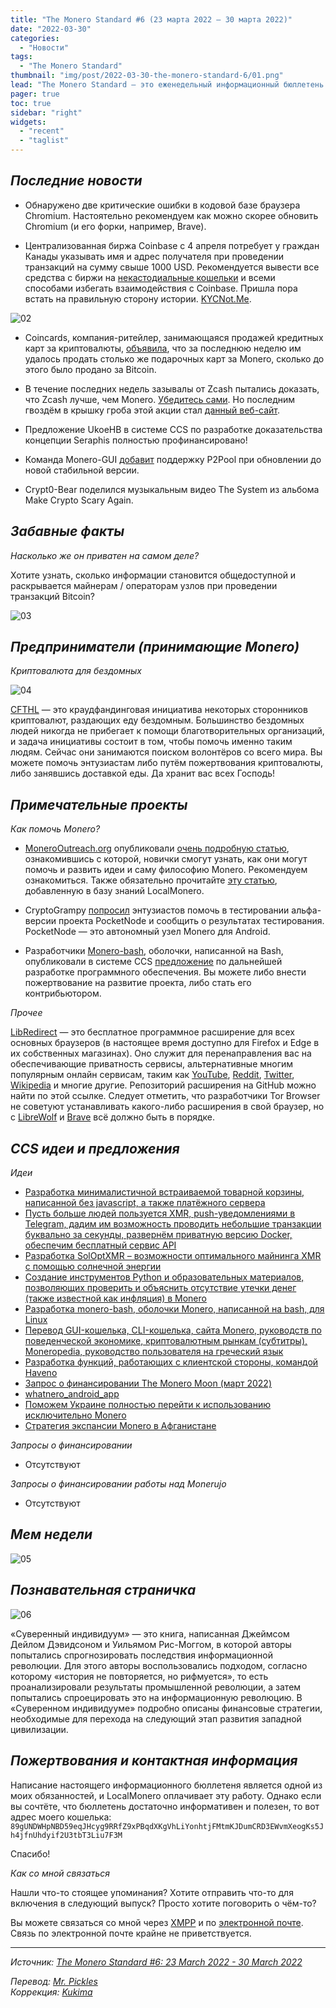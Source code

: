 ```yaml
---
title: "The Monero Standard #6 (23 марта 2022 — 30 марта 2022)"
date: "2022-03-30"
categories:
  - "Новости"
tags:
  - "The Monero Standard"
thumbnail: "img/post/2022-03-30-the-monero-standard-6/01.png"  
lead: "The Monero Standard — это еженедельный информационный бюллетень от p2p торговой платформы LocalMonero обо всём, что касается Monero."
pager: true
toc: true
sidebar: "right"
widgets:
  - "recent"
  - "taglist"
---
```


## _Последние новости_

* Обнаружено две критические ошибки в кодовой базе браузера Chromium. Настоятельно рекомендуем как можно скорее обновить Chromium (и его форки, например, Brave).

* Централизованная биржа Coinbase с 4 апреля потребует у граждан Канады указывать имя и адрес получателя при проведении транзакций на сумму свыше 1000 USD. Рекомендуется вывести все средства с биржи на [некастодиальные кошельки](https://www.getmonero.org/downloads/#mobilelight) и всеми способами избегать взаимодействия с Coinbase. Пришла пора встать на правильную сторону истории. [KYCNot.Me](https://kycnot.me/).

![02](/img/post/2022-03-30-the-monero-standard-6/02.png)

* Coincards, компания-ритейлер, занимающаяся продажей кредитных карт за криптовалюты, [объявила](https://nitter.net/CoinCards/status/1508324025256202246#m), что за последнюю неделю им удалось продать столько же подарочных карт за Monero, сколько до этого было продано за Bitcoin.

* В течение последних недель зазывалы от Zcash пытались доказать, что Zcash лучше, чем Monero. [Убедитесь сами](https://nitter.net/search?f=tweets&q=%23zec+%23xmr&since=&until=&near=jj). Но последним гвоздём в крышку гроба этой акции стал [данный веб-сайт](https://moneroinfodump.neocities.org/#ZcashBlackpill).

* Предложение UkoeHB в системе CCS по разработке доказательства концепции Seraphis полностью профинансировано!

* Команда Monero-GUI [добавит](https://github.com/monero-project/monero-gui/pull/3829) поддержку P2Pool при обновлении до новой стабильной версии.

* Crypt0-Bear поделился музыкальным видео The System из альбома Make Crypto Scary Again.

## _Забавные факты_

*Насколько же он приватен на самом деле?*

Хотите узнать, сколько информации становится общедоступной и раскрывается майнерам / операторам узлов при проведении транзакций Bitcoin?

![03](/img/post/2022-03-30-the-monero-standard-6/03.png)

## _Предприниматели (принимающие Monero)_

*Криптовалюта для бездомных*

![04](/img/post/2022-03-30-the-monero-standard-6/04.png)

[CFTHL](https://cryptoforthehomeless.org/) — это краудфандинговая инициатива некоторых сторонников криптовалют, раздающих еду бездомным. Большинство бездомных людей никогда не прибегает к помощи благотворительных организаций, и задача инициативы состоит в том, чтобы помочь именно таким людям. Сейчас они занимаются поиском волонтёров со всего мира. Вы можете помочь энтузиастам либо путём пожертвования криптовалюты, либо занявшись доставкой еды. Да хранит вас всех Господь!

## _Примечательные проекты_

*Как помочь Monero?*

* [MoneroOutreach.org](https://monerooutreach.org/) опубликовали [очень подробную статью](https://www.monerooutreach.org/stories/getting-started-helping-monero.php), ознакомившись с которой, новички смогут узнать, как они могут помочь и развить идеи и саму философию Monero. Рекомендуем ознакомиться. Также обязательно прочитайте [эту статью](https://localmonero.co/nojs/knowledge/contributing-to-monero), добавленную в базу знаний LocalMonero.

* CryptoGrampy [попросил](https://libredd.it/tqba4l/) энтузиастов помочь в тестировании альфа-версии проекта PocketNode и сообщить о результатах тестирования. PocketNode — это автономный узел Monero для Android.

* Разработчики [Monero-bash](https://github.com/hinto-janaiyo/monero-bash), оболочки, написанной на Bash, опубликовали в системе CCS [предложение](https://repo.getmonero.org/monero-project/ccs-proposals/-/merge_requests/297) по дальнейшей разработке программного обеспечения. Вы можете либо внести пожертвование на развитие проекта, либо стать его контрибьютором.

*Прочее*

[LibRedirect](https://libredirect.github.io/) — это бесплатное программное расширение для всех основных браузеров (в настоящее время доступно для Firefox и Edge в их собственных магазинах). Оно служит для перенаправления вас на обеспечивающие приватность сервисы, альтернативные многим популярным онлайн сервисам, таким как [YouTube](https://yewtu.be/), [Reddit](https://libredd.it/), [Twitter](https://nitter.net/), [Wikipedia](https://wikiless.org/) и многие другие. Репозиторий расширения на GitHub можно найти по этой ссылке. Следует отметить, что разработчики Tor Browser не советуют устанавливать какого-либо расширения в свой браузер, но с [LibreWolf](https://librewolf.net/) и [Brave](https://brave.com/) всё должно быть в порядке.

## _CCS идеи и предложения_

*Идеи*

- [Разработка минималистичной встраиваемой товарной корзины, написанной без javascript, а также платёжного сервера](https://repo.getmonero.org/monero-project/ccs-proposals/-/merge_requests/303)
- [Пусть больше людей пользуется XMR, push-уведомлениями в Telegram, дадим им возможность проводить небольшие транзакции буквально за секунды, развернём приватную версию Docker, обеспечим бесплатный сервис API](https://repo.getmonero.org/monero-project/ccs-proposals/-/merge_requests/300)
- [Разработка SolOptXMR – возможности оптимального майнинга XMR с помощью солнечной энергии](https://repo.getmonero.org/monero-project/ccs-proposals/-/merge_requests/299)
- [Создание инструментов Python и образовательных материалов, позволяющих проверить и объяснить отсутствие утечки денег (также известной как инфляция) в Monero](https://repo.getmonero.org/monero-project/ccs-proposals/-/merge_requests/298)
- [Разработка monero-bash, оболочки Monero, написанной на bash, для Linux](https://repo.getmonero.org/monero-project/ccs-proposals/-/merge_requests/297)
- [Перевод GUI-кошелька, CLI-кошелька, сайта Monero, руководств по поведенческой экономике, криптовалютным рынкам (субтитры), Moneropedia, руководство пользователя на греческий язык](https://repo.getmonero.org/monero-project/ccs-proposals/-/merge_requests/296)
- [Разработка функций, работающих с клиентской стороны, командой Haveno](https://repo.getmonero.org/monero-project/ccs-proposals/-/merge_requests/295)
- [Запрос о финансировании The Monero Moon (март 2022)](https://repo.getmonero.org/monero-project/ccs-proposals/-/merge_requests/294)
- [whatnero_android_app](https://repo.getmonero.org/monero-project/ccs-proposals/-/merge_requests/293)
- [Поможем Украине полностью перейти к использованию исключительно Monero](https://repo.getmonero.org/monero-project/ccs-proposals/-/merge_requests/292)
- [Стратегия экспансии Monero в Афганистане](https://repo.getmonero.org/monero-project/ccs-proposals/-/merge_requests/282)

*Запросы о финансировании*

* Отсутствуют

*Запросы о финансировании работы над Monerujo*

* Отсутствуют

## *Мем недели*

![05](/img/post/2022-03-30-the-monero-standard-6/05.png)

## _Познавательная страничка_

![06](/img/post/2022-03-30-the-monero-standard-6/06.png)

«Суверенный индивидуум» — это книга, написанная Джеймсом Дейлом Дэвидсоном и Уильямом Рис-Моггом, в которой авторы попытались спрогнозировать последствия информационной революции. Для этого авторы воспользовались подходом, согласно которому «история не повторяется, но рифмуется», то есть проанализировали результаты промышленной революции, а затем попытались спроецировать это на информационную революцию. В «Суверенном индивидууме» подробно описаны финансовые стратегии, необходимые для перехода на следующий этап развития западной цивилизации.

## _Пожертвования и контактная информация_

Написание настоящего информационного бюллетеня является одной из моих обязанностей, и LocalMonero оплачивает эту работу. Однако если вы сочтёте, что бюллетень достаточно информативен и полезен, то вот адрес моего кошелька:
`89gUNDWHpNBD59eqJHcyg9RRfZ9xPBqdXKgVhLiYonhtjFMtmKJDumCRD3EWvmXeogKs5Jh4jfnUhdyif2U3tbT3Liu7F3M`

Спасибо!

*Как со мной связаться*

Нашли что-то стоящее упоминания? Хотите отправить что-то для включения в следующий выпуск? Просто хотите поговорить о чём-то?

Вы можете связаться со мной через [XMPP](xmpp:hatchbacks@disroot.org) и по [электронной почте](hatchbacks@disroot.org). Связь по электронной почте крайне не приветствуется.

---

_Источник: [The Monero Standard #6: 23 March 2022 - 30 March 2022](https://localmonero.co/the-monero-standard/weekly/6)_

_Перевод: [Mr. Pickles](https://t.me/v1docq47)_  
_Коррекция: [Kukima](https://t.me/Kukima)_
